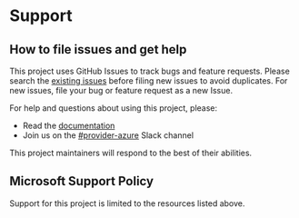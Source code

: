 # Support

## How to file issues and get help

This project uses GitHub Issues to track bugs and feature requests. Please search the [existing issues][github-issues] before filing new issues to avoid duplicates. For new issues, file your bug or feature request as a new Issue.

For help and questions about using this project, please:

  - Read the [documentation][docs]
  - Join us on the [#provider-azure][provider-azure-slack] Slack channel

This project maintainers will respond to the best of their abilities.

[provider-azure-slack]: https://kubernetes.slack.com/archives/C5HJXTT9Q
[docs]: https://github.com/kubernetes-sigs/azurefile-csi-driver/tree/master/docs
[github-issues]: https://github.com/kubernetes-sigs/azurefile-csi-driver/issues

## Microsoft Support Policy

Support for this project is limited to the resources listed above.
